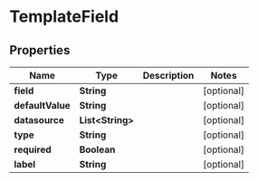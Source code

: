 

# TemplateField


## Properties

Name | Type | Description | Notes
------------ | ------------- | ------------- | -------------
**field** | **String** |  |  [optional]
**defaultValue** | **String** |  |  [optional]
**datasource** | **List&lt;String&gt;** |  |  [optional]
**type** | **String** |  |  [optional]
**required** | **Boolean** |  |  [optional]
**label** | **String** |  |  [optional]



